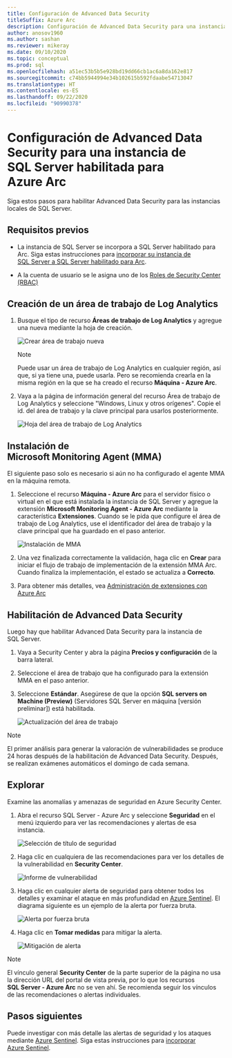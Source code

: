```yaml
---
title: Configuración de Advanced Data Security
titleSuffix: Azure Arc
description: Configuración de Advanced Data Security para una instancia de SQL Server habilitada para Azure Arc
author: anosov1960
ms.author: sashan
ms.reviewer: mikeray
ms.date: 09/10/2020
ms.topic: conceptual
ms.prod: sql
ms.openlocfilehash: a51ec53b5b5e928bd19dd66cb1ac6a8da162e817
ms.sourcegitcommit: c74bb5944994e34b102615b592fdaabe54713047
ms.translationtype: HT
ms.contentlocale: es-ES
ms.lasthandoff: 09/22/2020
ms.locfileid: "90990378"
---
```

# <a name="configure-advanced-data-security-for-azure-arc-enabled-sql-server-instance"></a>Configuración de Advanced Data Security para una instancia de SQL Server habilitada para Azure Arc

Siga estos pasos para habilitar Advanced Data Security para las instancias locales de SQL Server.

## <a name="prerequisites"></a>Requisitos previos

* La instancia de SQL Server se incorpora a SQL Server habilitado para Arc. Siga estas instrucciones para [incorporar su instancia de SQL Server a SQL Server habilitado para Arc](connect.md).

* A la cuenta de usuario se le asigna uno de los [Roles de Security Center (RBAC)](/azure/security-center/security-center-permissions)

## <a name="create-a-log-analytics-workspace"></a>Creación de un área de trabajo de Log Analytics

1. Busque el tipo de recurso __Áreas de trabajo de Log Analytics__ y agregue una nueva mediante la hoja de creación.

   ![Crear área de trabajo nueva](media/configure-advanced-data-security/create-new-log-analytics-workspace.png)

   > [!NOTE]
   > Puede usar un área de trabajo de Log Analytics en cualquier región, así que, si ya tiene una, puede usarla. Pero se recomienda crearla en la misma región en la que se ha creado el recurso __Máquina - Azure Arc__.

1. Vaya a la página de información general del recurso Área de trabajo de Log Analytics y seleccione "Windows, Linux y otros orígenes". Copie el id. del área de trabajo y la clave principal para usarlos posteriormente.

   ![Hoja del área de trabajo de Log Analytics](media/configure-advanced-data-security/log-analytics-workspace-blade.png)

## <a name="install-microsoft-monitoring-agent-mma"></a>Instalación de Microsoft Monitoring Agent (MMA)

El siguiente paso solo es necesario si aún no ha configurado el agente MMA en la máquina remota.

1. Seleccione el recurso __Máquina - Azure Arc__ para el servidor físico o virtual en el que está instalada la instancia de SQL Server y agregue la extensión __Microsoft Monitoring Agent - Azure Arc__ mediante la característica **Extensiones**. Cuando se le pida que configure el área de trabajo de Log Analytics, use el identificador del área de trabajo y la clave principal que ha guardado en el paso anterior.

   ![Instalación de MMA](media/configure-advanced-data-security/install-mma-extension.png)

1. Una vez finalizada correctamente la validación, haga clic en **Crear** para iniciar el flujo de trabajo de implementación de la extensión MMA Arc. Cuando finaliza la implementación, el estado se actualiza a **Correcto**.

1. Para obtener más detalles, vea [Administración de extensiones con Azure Arc](/azure/azure-arc/servers/manage-vm-extensions)

## <a name="enable-advanced-data-security"></a>Habilitación de Advanced Data Security

Luego hay que habilitar Advanced Data Security para la instancia de SQL Server.

1. Vaya a Security Center y abra la página **Precios y configuración** de la barra lateral.

1. Seleccione el área de trabajo que ha configurado para la extensión MMA en el paso anterior.

1. Seleccione **Estándar**. Asegúrese de que la opción **SQL servers on Machine (Preview)** (Servidores SQL Server en máquina [versión preliminar]) está habilitada.

   ![Actualización del área de trabajo](media/configure-advanced-data-security/upgrade-log-analytics-workspace.png)

 > [!NOTE]
   > El primer análisis para generar la valoración de vulnerabilidades se produce 24 horas después de la habilitación de Advanced Data Security. Después, se realizan exámenes automáticos el domingo de cada semana.

## <a name="explore"></a>Explorar

Examine las anomalías y amenazas de seguridad en Azure Security Center.

1. Abra el recurso SQL Server - Azure Arc y seleccione **Seguridad** en el menú izquierdo para ver las recomendaciones y alertas de esa instancia.

   ![Selección de título de seguridad](media/configure-advanced-data-security/security-heading-sql-server-arc.png)

1. Haga clic en cualquiera de las recomendaciones para ver los detalles de la vulnerabilidad en __Security Center__.

   ![Informe de vulnerabilidad](media/configure-advanced-data-security/vulnerabilities-report.png)

1. Haga clic en cualquier alerta de seguridad para obtener todos los detalles y examinar el ataque en más profundidad en [Azure Sentinel](https://docs.microsoft.com/azure/sentinel/overview). El diagrama siguiente es un ejemplo de la alerta por fuerza bruta.

   ![Alerta por fuerza bruta](media/configure-advanced-data-security/brute-force-alert.png)

1. Haga clic en **Tomar medidas** para mitigar la alerta.

   ![Mitigación de alerta](media/configure-advanced-data-security/brute-force-alert-mitigation.png)

> [!NOTE]
> El vínculo general __Security Center__ de la parte superior de la página no usa la dirección URL del portal de vista previa, por lo que los recursos __SQL Server - Azure Arc__ no se ven ahí. Se recomienda seguir los vínculos de las recomendaciones o alertas individuales.

## <a name="next-steps"></a>Pasos siguientes

Puede investigar con más detalle las alertas de seguridad y los ataques mediante [Azure Sentinel](/azure/sentinel/overview). Siga estas instrucciones para [incorporar Azure Sentinel](/azure/sentinel/connect-data-sources).
